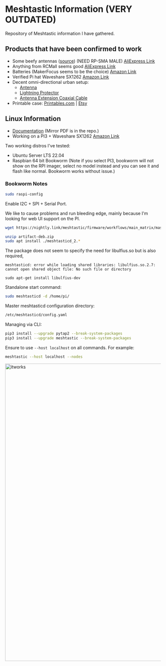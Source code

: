 # Meshtastic Information (VERY OUTDATED)

Repository of Meshtastic information I have gathered.

## Products that have been confirmed to work

- Some beefy antennas ([source](https://github.com/RicInNewMexico/Meshtastic-Antenna-Reports)) (NEED RP-SMA MALE) [AliExpress Link](https://a.aliexpress.com/_mNzvdYQ)
- Anything from RCMall seems good [AliExpress Link](https://a.aliexpress.com/_mq4kHWS)
- Batteries (MakerFocus seems to be the choice) [Amazon Link](https://a.co/d/fHV2kxH)
- Verified Pi hat Waveshare SX1262 [Amazon Link](https://www.amazon.com/dp/B0C61VK6WQ)
- Decent omni-directional urban setup:
  - [Antenna](https://store.rokland.com/products/5-8-dbi-n-male-omni-outdoor-915-mhz-antenna-large-profile-32-height-for-helium-rak-miner-2-nebra-indoor-bobcat?currency=USD)
  - [Lightning Protector](https://store.rokland.com/products/alfa-alr6-n-male-n-female-lightning-protector-for-antennas-0-6-ghz-wi-fi)
  - [Antenna Extension Coaxial Cable](https://store.rokland.com/products/20-ft-antenna-extension-coaxial-cable-rp-sma-male-to-n-female-bulkhead-rfc-400-low-loss?variant=39405156008019&currency=USD)
- Printable case: [Printables.com](https://www.printables.com/model/741974-h1-case-for-heltec-v3-running-meshtastic) | [Etsy](https://www.etsy.com/listing/1653262584/h1-case-for-heltec-v3-running-meshtastic)

## Linux Information 

- [Documentation](https://docs.google.com/document/d/17LW4ExkG6xVFnusVBMaDMA08kmZfyHiPbi8vjLpmLAs/edit) (Mirror PDF is in the repo.)
- Working on a PI3 + Waveshare SX1262 [Amazon Link](https://www.amazon.com/dp/B0C61VK6WQ)

Two working distros I've tested:
- Ubuntu Server LTS 22.04
- Raspbian 64 bit Bookworm (Note if you select PI3, bookworm will not show on the RPI imager, select no model instead and you can see it and flash like normal. Bookworm works without issue.)

### Bookworm Notes
```bash
sudo raspi-config
```

Enable I2C + SPI + Serial Port.

We like to cause problems and run bleeding edge, mainly because I'm looking for web UI support on the PI. 

```bash
wget https://nightly.link/meshtastic/firmware/workflows/main_matrix/master/artifact-deb.zip
```

```bash
unzip artifact-deb.zip
sudo apt install ./meshtasticd_2.*
```

The package does not seem to specify the need for libulfius.so but is also required,
```
meshtasticd: error while loading shared libraries: libulfius.so.2.7: cannot open shared object file: No such file or directory
```
```
sudo apt-get install libulfius-dev
```

Standalone start command:

```bash
sudo meshtasticd -d /home/pi/
```

Master meshtasticd configuration directory:

```bash
/etc/meshtasticd/config.yaml
```

Managing via CLI:

```bash
pip3 install --upgrade pytap2 --break-system-packages
pip3 install --upgrade meshtastic --break-system-packages
```

Ensure to use `--host localhost` on all commands. For example:

```bash
meshtastic --host localhost --nodes
```
<img width="959" alt="itworks" src="https://github.com/LoganNehrbass/meshtastic-stuff/assets/39987450/ddab039c-7b09-4699-97e3-d6fa5e19ed4b">
